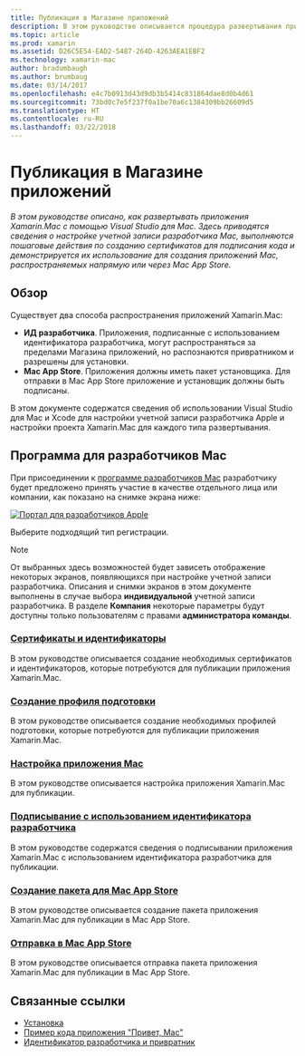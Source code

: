 ```yaml
---
title: Публикация в Магазине приложений
description: В этом руководстве описывается процедура развертывания приложения Xamarin.Mac с помощью Visual Studio для Mac. Здесь приводятся сведения о настройке учетной записи разработчика Mac, выполняются пошаговые действия по созданию сертификатов для подписания кода и демонстрируется их использование для создания приложений Mac, распространяемых напрямую или через Mac App Store.
ms.topic: article
ms.prod: xamarin
ms.assetid: D26C5E54-EAD2-5487-264D-4263AEA1EBF2
ms.technology: xamarin-mac
author: bradumbaugh
ms.author: brumbaug
ms.date: 03/14/2017
ms.openlocfilehash: e4c7b0913d43d9db3b5414c831864dae8d0b4d61
ms.sourcegitcommit: 73bd0c7e5f237f0a1be70a6c1384309bb26609d5
ms.translationtype: HT
ms.contentlocale: ru-RU
ms.lasthandoff: 03/22/2018
---
```

# <a name="publishing-to-the-app-store"></a>Публикация в Магазине приложений

_В этом руководстве описано, как развертывать приложения Xamarin.Mac с помощью Visual Studio для Mac. Здесь приводятся сведения о настройке учетной записи разработчика Mac, выполняются пошаговые действия по созданию сертификатов для подписания кода и демонстрируется их использование для создания приложений Mac, распространяемых напрямую или через Mac App Store._

## <a name="overview"></a>Обзор

Существует два способа распространения приложений Xamarin.Mac:

- **ИД разработчика**. Приложения, подписанные с использованием идентификатора разработчика, могут распространяться за пределами Магазина приложений, но распознаются привратником и разрешены для установки.
- **Mac App Store**. Приложения должны иметь пакет установщика. Для отправки в Mac App Store приложение и установщик должны быть подписаны.

В этом документе содержатся сведения об использовании Visual Studio для Mac и Xcode для настройки учетной записи разработчика Apple и настройки проекта Xamarin.Mac для каждого типа развертывания.


## <a name="mac-developer-program"></a>Программа для разработчиков Mac

При присоединении к [программе разработчиков Mac](https://developer.apple.com/devcenter/mac/) разработчику будет предложено принять участие в качестве отдельного лица или компании, как показано на снимке экрана ниже:

[![Портал для разработчиков Apple](images/image1.png "The Apple Developer Portal")](images/image1-large.png#lightbox)

Выберите подходящий тип регистрации.

> [!NOTE]
> От выбранных здесь возможностей будет зависеть отображение некоторых экранов, появляющихся при настройке учетной записи разработчика. Описания и снимки экранов в этом документе выполнены в случае выбора **индивидуальной** учетной записи разработчика. В разделе **Компания** некоторые параметры будут доступны только пользователям с правами **администратора команды**.


### <a name="certificates-and-identifiersmacdeploy-testpublishing-to-the-app-storecertificates-identifiersmd"></a>[Сертификаты и идентификаторы](~/mac/deploy-test/publishing-to-the-app-store/certificates-identifiers.md)

В этом руководстве описывается создание необходимых сертификатов и идентификаторов, которые потребуются для публикации приложения Xamarin.Mac.


### <a name="create-provisioning-profilemacdeploy-testpublishing-to-the-app-storeprofilesmd"></a>[Создание профиля подготовки](~/mac/deploy-test/publishing-to-the-app-store/profiles.md)

В этом руководстве описывается создание необходимых профилей подготовки, которые потребуются для публикации приложения Xamarin.Mac.


### <a name="mac-app-configurationmacdeploy-testpublishing-to-the-app-storeapp-configurationmd"></a>[Настройка приложения Mac](~/mac/deploy-test/publishing-to-the-app-store/app-configuration.md)

В этом руководстве описывается настройка приложения Xamarin.Mac для публикации.


### <a name="sign-with-developer-idmacdeploy-testpublishing-to-the-app-storesigningmd"></a>[Подписывание с использованием идентификатора разработчика](~/mac/deploy-test/publishing-to-the-app-store/signing.md)

В этом руководстве содержатся сведения о подписывании приложения Xamarin.Mac с использованием идентификатора разработчика для публикации.


### <a name="bundle-for-mac-app-storemacdeploy-testpublishing-to-the-app-storebundlingmd"></a>[Создание пакета для Mac App Store](~/mac/deploy-test/publishing-to-the-app-store/bundling.md)

В этом руководстве описывается создание пакета приложения Xamarin.Mac для публикации в Mac App Store.


### <a name="upload-to-mac-app-storemacdeploy-testpublishing-to-the-app-storeuploadingmd"></a>[Отправка в Mac App Store](~/mac/deploy-test/publishing-to-the-app-store/uploading.md)

В этом руководстве описывается отправка пакета приложения Xamarin.Mac для публикации в Mac App Store.


## <a name="related-links"></a>Связанные ссылки

- [Установка](/visualstudio/mac/installation/)
- [Пример кода приложения "Привет, Mac"](~/mac/get-started/hello-mac.md)
- [Идентификатор разработчика и привратник](https://developer.apple.com/resources/developer-id/)
